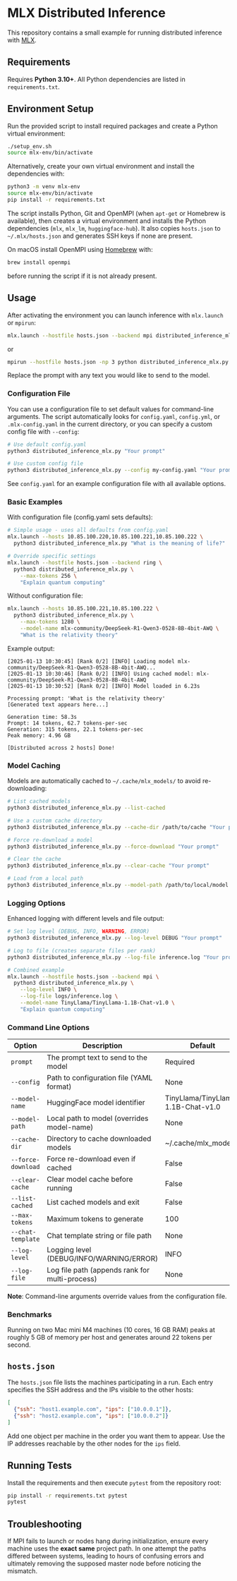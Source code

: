 # MLX Distributed Inference

This repository contains a small example for running distributed inference with [MLX](https://github.com/ml-explore/mlx).

## Requirements

Requires **Python 3.10+**. All Python dependencies are listed in
`requirements.txt`.

## Environment Setup

Run the provided script to install required packages and create a Python virtual environment:

```bash
./setup_env.sh
source mlx-env/bin/activate
```
Alternatively, create your own virtual environment and install the
dependencies with:

```bash
python3 -m venv mlx-env
source mlx-env/bin/activate
pip install -r requirements.txt
```

The script installs Python, Git and OpenMPI (when `apt-get` or Homebrew is available), then creates a virtual environment and installs the Python dependencies (`mlx`, `mlx_lm`, `huggingface-hub`). It also copies `hosts.json` to `~/.mlx/hosts.json` and generates SSH keys if none are present.

On macOS install OpenMPI using [Homebrew](https://brew.sh/) with:

```bash
brew install openmpi
```
before running the script if it is not already present.

## Usage

After activating the environment you can launch inference with `mlx.launch` or `mpirun`:

```bash
mlx.launch --hostfile hosts.json --backend mpi distributed_inference_mlx.py "Your prompt here"
```

or

```bash
mpirun --hostfile hosts.json -np 3 python distributed_inference_mlx.py "Your prompt here"
```

Replace the prompt with any text you would like to send to the model.

### Configuration File

You can use a configuration file to set default values for command-line arguments. The script automatically looks for `config.yaml`, `config.yml`, or `.mlx-config.yaml` in the current directory, or you can specify a custom config file with `--config`:

```bash
# Use default config.yaml
python3 distributed_inference_mlx.py "Your prompt"

# Use custom config file
python3 distributed_inference_mlx.py --config my-config.yaml "Your prompt"
```

See `config.yaml` for an example configuration file with all available options.

### Basic Examples

With configuration file (config.yaml sets defaults):
```bash
# Simple usage - uses all defaults from config.yaml
mlx.launch --hosts 10.85.100.220,10.85.100.221,10.85.100.222 \
  python3 distributed_inference_mlx.py "What is the meaning of life?"

# Override specific settings
mlx.launch --hostfile hosts.json --backend ring \
  python3 distributed_inference_mlx.py \
    --max-tokens 256 \
    "Explain quantum computing"
```

Without configuration file:
```bash
mlx.launch --hosts 10.85.100.221,10.85.100.222 \
  python3 distributed_inference_mlx.py \
    --max-tokens 1280 \
    --model-name mlx-community/DeepSeek-R1-Qwen3-0528-8B-4bit-AWQ \
    "What is the relativity theory"
```

Example output:

```
[2025-01-13 10:30:45] [Rank 0/2] [INFO] Loading model mlx-community/DeepSeek-R1-Qwen3-0528-8B-4bit-AWQ...
[2025-01-13 10:30:46] [Rank 0/2] [INFO] Using cached model: mlx-community/DeepSeek-R1-Qwen3-0528-8B-4bit-AWQ
[2025-01-13 10:30:52] [Rank 0/2] [INFO] Model loaded in 6.23s

Processing prompt: 'What is the relativity theory'
[Generated text appears here...]

Generation time: 58.3s
Prompt: 14 tokens, 62.7 tokens-per-sec
Generation: 315 tokens, 22.1 tokens-per-sec
Peak memory: 4.96 GB

[Distributed across 2 hosts] Done!
```

### Model Caching

Models are automatically cached to `~/.cache/mlx_models/` to avoid re-downloading:

```bash
# List cached models
python3 distributed_inference_mlx.py --list-cached

# Use a custom cache directory
python3 distributed_inference_mlx.py --cache-dir /path/to/cache "Your prompt"

# Force re-download a model
python3 distributed_inference_mlx.py --force-download "Your prompt"

# Clear the cache
python3 distributed_inference_mlx.py --clear-cache "Your prompt"

# Load from a local path
python3 distributed_inference_mlx.py --model-path /path/to/local/model "Your prompt"
```

### Logging Options

Enhanced logging with different levels and file output:

```bash
# Set log level (DEBUG, INFO, WARNING, ERROR)
python3 distributed_inference_mlx.py --log-level DEBUG "Your prompt"

# Log to file (creates separate files per rank)
python3 distributed_inference_mlx.py --log-file inference.log "Your prompt"

# Combined example
mlx.launch --hostfile hosts.json --backend mpi \
  python3 distributed_inference_mlx.py \
    --log-level INFO \
    --log-file logs/inference.log \
    --model-name TinyLlama/TinyLlama-1.1B-Chat-v1.0 \
    "Explain quantum computing"
```

### Command Line Options

| Option | Description | Default |
|--------|-------------|---------|
| `prompt` | The prompt text to send to the model | Required |
| `--config` | Path to configuration file (YAML format) | None |
| `--model-name` | HuggingFace model identifier | TinyLlama/TinyLlama-1.1B-Chat-v1.0 |
| `--model-path` | Local path to model (overrides model-name) | None |
| `--cache-dir` | Directory to cache downloaded models | ~/.cache/mlx_models/ |
| `--force-download` | Force re-download even if cached | False |
| `--clear-cache` | Clear model cache before running | False |
| `--list-cached` | List cached models and exit | False |
| `--max-tokens` | Maximum tokens to generate | 100 |
| `--chat-template` | Chat template string or file path | None |
| `--log-level` | Logging level (DEBUG/INFO/WARNING/ERROR) | INFO |
| `--log-file` | Log file path (appends rank for multi-process) | None |

**Note**: Command-line arguments override values from the configuration file.

### Benchmarks

Running on two Mac mini M4 machines (10 cores, 16 GB RAM) peaks at roughly
5 GB of memory per host and generates around 22 tokens per second.

## `hosts.json`

The `hosts.json` file lists the machines participating in a run. Each entry
specifies the SSH address and the IPs visible to the other hosts:

```json
[
  {"ssh": "host1.example.com", "ips": ["10.0.0.1"]},
  {"ssh": "host2.example.com", "ips": ["10.0.0.2"]}
]
```

Add one object per machine in the order you want them to appear. Use the IP
addresses reachable by the other nodes for the `ips` field.

## Running Tests

Install the requirements and then execute `pytest` from the repository root:

```bash
pip install -r requirements.txt pytest
pytest
```

## Troubleshooting

If MPI fails to launch or nodes hang during initialization, ensure every machine uses the **exact same** project path. In one attempt the paths differed between systems, leading to hours of confusing errors and ultimately removing the supposed master node before noticing the mismatch.
